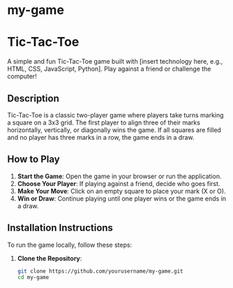# my-game
# Tic-Tac-Toe

A simple and fun Tic-Tac-Toe game built with [insert technology here, e.g., HTML, CSS, JavaScript, Python]. Play against a friend or challenge the computer!

## Description

Tic-Tac-Toe is a classic two-player game where players take turns marking a square on a 3x3 grid. The first player to align three of their marks horizontally, vertically, or diagonally wins the game. If all squares are filled and no player has three marks in a row, the game ends in a draw.

## How to Play

1. **Start the Game**: Open the game in your browser or run the application.
2. **Choose Your Player**: If playing against a friend, decide who goes first.
3. **Make Your Move**: Click on an empty square to place your mark (X or O).
4. **Win or Draw**: Continue playing until one player wins or the game ends in a draw.

## Installation Instructions

To run the game locally, follow these steps:

1. **Clone the Repository**:
   ```bash
   git clone https://github.com/yourusername/my-game.git
   cd my-game
